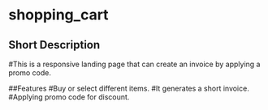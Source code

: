 # shopping_cart

## Short Description
#This is a responsive landing page that can create an invoice by applying a promo code.

##Features
#Buy or select different items.
#It generates a short invoice.
#Applying promo code for discount.
